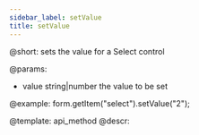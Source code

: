 ```yaml
---
sidebar_label: setValue
title: setValue
---          
```


@short: sets the value for a Select control

@params:
- value     string|number     the value to be set  


@example:
form.getItem("select").setValue("2");



@template: api_method
@descr:



